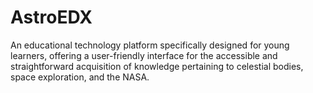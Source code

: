 # AstroEDX
An educational technology platform specifically designed for young learners, offering a user-friendly interface for the accessible and straightforward acquisition of knowledge pertaining to celestial bodies, space exploration, and the NASA.

